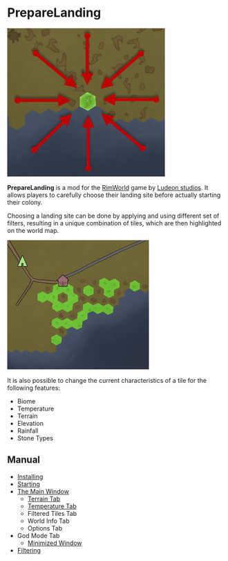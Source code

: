 ﻿PrepareLanding
==============

![logo](assets/preview.png)

**PrepareLanding** is a mod for the [RimWorld](https://rimworldgame.com/) game by [Ludeon studios](https://ludeon.com/blog/). It allows players to carefully choose their landing site before actually starting their colony.

Choosing a landing site can be done by applying and using different set of filters, resulting in a unique combination of tiles, which are then highlighted on the world map.

![tiles blinking](assets/tiles_blink.gif)

It is also possible to change the current characteristics of a tile for the following features:
* Biome
* Temperature
* Terrain
* Elevation
* Rainfall
* Stone Types

Manual
------

* [Installing](installing.md)
* [Starting](starting.md)
* [The Main Window](starting.md#main-window)
    * [Terrain Tab](terrain_tab.md)
    * [Temperature Tab](temperature.md)
    * Filtered Tiles Tab
    * World Info Tab
    * Options Tab
 * God Mode Tab
    * [Minimized Window](starting.md#minimized-window)
* [Filtering](filtering.md)